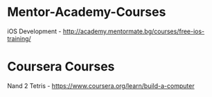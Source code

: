 # Mentor-Academy-Courses

iOS Development - http://academy.mentormate.bg/courses/free-ios-training/

# Coursera Courses

Nand 2 Tetris - https://www.coursera.org/learn/build-a-computer


